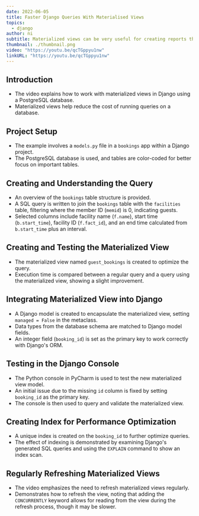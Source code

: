 ```yaml
---
date: 2022-06-05
title: Faster Django Queries With Materialised Views
topics:
  - django
author: ni
subtitle: Materialized views can be very useful for creating reports that will be used repeatedly. They cut down on query times because the query has already been made, and the view has been written to the disk.
thumbnail: ./thumbnail.png
video: "https://youtu.be/qcTGppyu1nw"
linkURL: "https://youtu.be/qcTGppyu1nw"
---
```


## Introduction

- The video explains how to work with materialized views in Django using a PostgreSQL database.
- Materialized views help reduce the cost of running queries on a database.

## Project Setup

- The example involves a `models.py` file in a `bookings` app within a Django project.
- The PostgreSQL database is used, and tables are color-coded for better focus on important tables.

## Creating and Understanding the Query

- An overview of the `bookings` table structure is provided.
- A SQL query is written to join the `bookings` table with the `facilities` table, filtering where the member ID (`memid`) is 0, indicating guests.
- Selected columns include facility name (`f.name`), start time (`b.start_time`), facility ID (`f.fact_id`), and an end time calculated from `b.start_time` plus an interval.

## Creating and Testing the Materialized View

- The materialized view named `guest_bookings` is created to optimize the query.
- Execution time is compared between a regular query and a query using the materialized view, showing a slight improvement.

## Integrating Materialized View into Django

- A Django model is created to encapsulate the materialized view, setting `managed = False` in the metaclass.
- Data types from the database schema are matched to Django model fields.
- An integer field (`booking_id`) is set as the primary key to work correctly with Django's ORM.

## Testing in the Django Console

- The Python console in PyCharm is used to test the new materialized view model.
- An initial issue due to the missing `id` column is fixed by setting `booking_id` as the primary key.
- The console is then used to query and validate the materialized view.

## Creating Index for Performance Optimization

- A unique index is created on the `booking_id` to further optimize queries.
- The effect of indexing is demonstrated by examining Django's generated SQL queries and using the `EXPLAIN` command to show an index scan.

## Regularly Refreshing Materialized Views

- The video emphasizes the need to refresh materialized views regularly.
- Demonstrates how to refresh the view, noting that adding the `CONCURRENTLY` keyword allows for reading from the view during the refresh process, though it may be slower.
